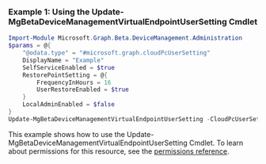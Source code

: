 ### Example 1: Using the Update-MgBetaDeviceManagementVirtualEndpointUserSetting Cmdlet
```powershell
Import-Module Microsoft.Graph.Beta.DeviceManagement.Administration
$params = @{
	"@odata.type" = "#microsoft.graph.cloudPcUserSetting"
	DisplayName = "Example"
	SelfServiceEnabled = $true
	RestorePointSetting = @{
		FrequencyInHours = 16
		UserRestoreEnabled = $true
	}
	LocalAdminEnabled = $false
}
Update-MgBetaDeviceManagementVirtualEndpointUserSetting -CloudPcUserSettingId $cloudPcUserSettingId -BodyParameter $params
```
This example shows how to use the Update-MgBetaDeviceManagementVirtualEndpointUserSetting Cmdlet.
To learn about permissions for this resource, see the [permissions reference](/graph/permissions-reference).
